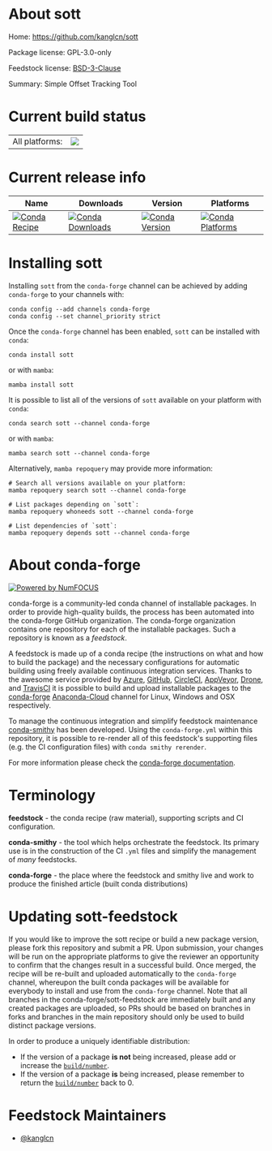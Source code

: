 About sott
==========

Home: https://github.com/kanglcn/sott

Package license: GPL-3.0-only

Feedstock license: [BSD-3-Clause](https://github.com/conda-forge/sott-feedstock/blob/main/LICENSE.txt)

Summary: Simple Offset Tracking Tool

Current build status
====================


<table><tr><td>All platforms:</td>
    <td>
      <a href="https://dev.azure.com/conda-forge/feedstock-builds/_build/latest?definitionId=18243&branchName=main">
        <img src="https://dev.azure.com/conda-forge/feedstock-builds/_apis/build/status/sott-feedstock?branchName=main">
      </a>
    </td>
  </tr>
</table>

Current release info
====================

| Name | Downloads | Version | Platforms |
| --- | --- | --- | --- |
| [![Conda Recipe](https://img.shields.io/badge/recipe-sott-green.svg)](https://anaconda.org/conda-forge/sott) | [![Conda Downloads](https://img.shields.io/conda/dn/conda-forge/sott.svg)](https://anaconda.org/conda-forge/sott) | [![Conda Version](https://img.shields.io/conda/vn/conda-forge/sott.svg)](https://anaconda.org/conda-forge/sott) | [![Conda Platforms](https://img.shields.io/conda/pn/conda-forge/sott.svg)](https://anaconda.org/conda-forge/sott) |

Installing sott
===============

Installing `sott` from the `conda-forge` channel can be achieved by adding `conda-forge` to your channels with:

```
conda config --add channels conda-forge
conda config --set channel_priority strict
```

Once the `conda-forge` channel has been enabled, `sott` can be installed with `conda`:

```
conda install sott
```

or with `mamba`:

```
mamba install sott
```

It is possible to list all of the versions of `sott` available on your platform with `conda`:

```
conda search sott --channel conda-forge
```

or with `mamba`:

```
mamba search sott --channel conda-forge
```

Alternatively, `mamba repoquery` may provide more information:

```
# Search all versions available on your platform:
mamba repoquery search sott --channel conda-forge

# List packages depending on `sott`:
mamba repoquery whoneeds sott --channel conda-forge

# List dependencies of `sott`:
mamba repoquery depends sott --channel conda-forge
```


About conda-forge
=================

[![Powered by
NumFOCUS](https://img.shields.io/badge/powered%20by-NumFOCUS-orange.svg?style=flat&colorA=E1523D&colorB=007D8A)](https://numfocus.org)

conda-forge is a community-led conda channel of installable packages.
In order to provide high-quality builds, the process has been automated into the
conda-forge GitHub organization. The conda-forge organization contains one repository
for each of the installable packages. Such a repository is known as a *feedstock*.

A feedstock is made up of a conda recipe (the instructions on what and how to build
the package) and the necessary configurations for automatic building using freely
available continuous integration services. Thanks to the awesome service provided by
[Azure](https://azure.microsoft.com/en-us/services/devops/), [GitHub](https://github.com/),
[CircleCI](https://circleci.com/), [AppVeyor](https://www.appveyor.com/),
[Drone](https://cloud.drone.io/welcome), and [TravisCI](https://travis-ci.com/)
it is possible to build and upload installable packages to the
[conda-forge](https://anaconda.org/conda-forge) [Anaconda-Cloud](https://anaconda.org/)
channel for Linux, Windows and OSX respectively.

To manage the continuous integration and simplify feedstock maintenance
[conda-smithy](https://github.com/conda-forge/conda-smithy) has been developed.
Using the ``conda-forge.yml`` within this repository, it is possible to re-render all of
this feedstock's supporting files (e.g. the CI configuration files) with ``conda smithy rerender``.

For more information please check the [conda-forge documentation](https://conda-forge.org/docs/).

Terminology
===========

**feedstock** - the conda recipe (raw material), supporting scripts and CI configuration.

**conda-smithy** - the tool which helps orchestrate the feedstock.
                   Its primary use is in the construction of the CI ``.yml`` files
                   and simplify the management of *many* feedstocks.

**conda-forge** - the place where the feedstock and smithy live and work to
                  produce the finished article (built conda distributions)


Updating sott-feedstock
=======================

If you would like to improve the sott recipe or build a new
package version, please fork this repository and submit a PR. Upon submission,
your changes will be run on the appropriate platforms to give the reviewer an
opportunity to confirm that the changes result in a successful build. Once
merged, the recipe will be re-built and uploaded automatically to the
`conda-forge` channel, whereupon the built conda packages will be available for
everybody to install and use from the `conda-forge` channel.
Note that all branches in the conda-forge/sott-feedstock are
immediately built and any created packages are uploaded, so PRs should be based
on branches in forks and branches in the main repository should only be used to
build distinct package versions.

In order to produce a uniquely identifiable distribution:
 * If the version of a package **is not** being increased, please add or increase
   the [``build/number``](https://docs.conda.io/projects/conda-build/en/latest/resources/define-metadata.html#build-number-and-string).
 * If the version of a package **is** being increased, please remember to return
   the [``build/number``](https://docs.conda.io/projects/conda-build/en/latest/resources/define-metadata.html#build-number-and-string)
   back to 0.

Feedstock Maintainers
=====================

* [@kanglcn](https://github.com/kanglcn/)

